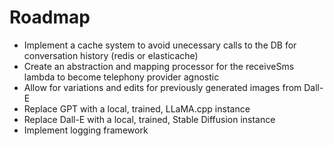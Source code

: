 # Roadmap
- Implement a cache system to avoid unecessary calls to the DB for conversation history (redis or elasticache)
- Create an abstraction and mapping processor for the receiveSms lambda to become telephony provider agnostic
- Allow for variations and edits for previously generated images from Dall-E
- Replace GPT with a local, trained, LLaMA.cpp instance
- Replace Dall-E with a local, trained, Stable Diffusion instance
- Implement logging framework